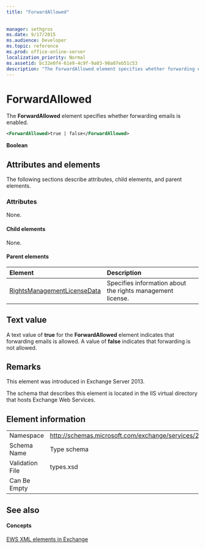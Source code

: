 ```yaml
---
title: "ForwardAllowed"
 
 
manager: sethgros
ms.date: 9/17/2015
ms.audience: Developer
ms.topic: reference
ms.prod: office-online-server
localization_priority: Normal
ms.assetid: bc32e0f4-61e9-4c9f-9a03-90a07eb51c53
description: "The ForwardAllowed element specifies whether forwarding emails is enabled."
---
```


# ForwardAllowed

The **ForwardAllowed** element specifies whether forwarding emails is enabled. 
  
```XML
<ForwardAllowed>true | false</ForwardAllowed>
```

 **Boolean**
## Attributes and elements

The following sections describe attributes, child elements, and parent elements.
  
### Attributes

None.
  
#### Child elements

None.
  
#### Parent elements

|**Element**|**Description**|
|:-----|:-----|
|[RightsManagementLicenseData](rightsmanagementlicensedata.md) <br/> |Specifies information about the rights management license.  <br/> |
   
## Text value

A text value of **true** for the **ForwardAllowed** element indicates that forwarding emails is allowed. A value of **false** indicates that forwarding is not allowed. 
  
## Remarks

This element was introduced in Exchange Server 2013.
  
The schema that describes this element is located in the IIS virtual directory that hosts Exchange Web Services.
  
## Element information

|||
|:-----|:-----|
|Namespace  <br/> |http://schemas.microsoft.com/exchange/services/2006/types  <br/> |
|Schema Name  <br/> |Type schema  <br/> |
|Validation File  <br/> |types.xsd  <br/> |
|Can Be Empty  <br/> ||
   
## See also

#### Concepts

[EWS XML elements in Exchange](ews-xml-elements-in-exchange.md)

